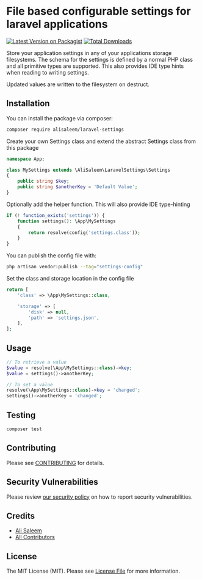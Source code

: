 # File based configurable settings for laravel applications

[![Latest Version on Packagist](https://img.shields.io/packagist/v/alisaleem/laravel-settings.svg?style=flat-square)](https://packagist.org/packages/alisaleem/laravel-settings)
[![Total Downloads](https://img.shields.io/packagist/dt/alisaleem/laravel-settings.svg?style=flat-square)](https://packagist.org/packages/alisaleem/laravel-settings)

Store your application settings in any of your applications storage filesystems. The schema for the settings is defined
by a normal PHP class and all primitive types are supported. This also provides IDE type hints when reading to writing
settings.

Updated values are written to the filesystem on destruct.

## Installation

You can install the package via composer:

```bash
composer require alisaleem/laravel-settings
```

Create your own Settings class and extend the abstract Settings class from this package

```php
namespace App;

class MySettings extends \AliSaleem\LaravelSettings\Settings
{
    public string $key;
    public string $anotherKey = 'Default Value';
}
```

Optionally add the helper function. This will also provide IDE type-hinting

```php
if (! function_exists('settings')) {
    function settings(): \App\MySettings
    {
        return resolve(config('settings.class'));
    }
}
```

You can publish the config file with:

```bash
php artisan vendor:publish --tag="settings-config"
```

Set the class and storage location in the config file

```php
return [
    'class' => \App\MySettings::class,

    'storage' => [
        'disk' => null,
        'path' => 'settings.json',
    ],
];
```

## Usage

```php
// To retrieve a value
$value = resolve(\App\MySettings::class)->key;
$value = settings()->anotherKey;

// To set a value
resolve(\App\MySettings::class)->key = 'changed';
settings()->anotherKey = 'changed';
```

## Testing

```bash
composer test
```

## Contributing

Please see [CONTRIBUTING](CONTRIBUTING.md) for details.

## Security Vulnerabilities

Please review [our security policy](../../security/policy) on how to report security vulnerabilities.

## Credits

- [Ali Saleem](https://github.com/alisaleem27)
- [All Contributors](../../contributors)

## License

The MIT License (MIT). Please see [License File](LICENSE.md) for more information.
